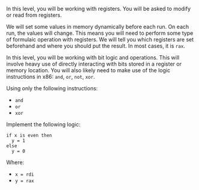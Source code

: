 In this level, you will be working with registers. You will be asked to modify or read from registers.

We will set some values in memory dynamically before each run. On each run, the values will change. This means you will need to perform some type of formulaic operation with registers. We will tell you which registers are set beforehand and where you should put the result. In most cases, it is `rax`.

In this level, you will be working with bit logic and operations. This will involve heavy use of directly interacting with bits stored in a register or memory location. You will also likely need to make use of the logic instructions in x86: `and`, `or`, `not`, `xor`.

Using only the following instructions:
- `and`
- `or`
- `xor`

Implement the following logic:

```plaintext
if x is even then
  y = 1
else
  y = 0
```

Where:
- `x = rdi`
- `y = rax`
